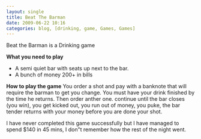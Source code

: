 ```yaml
---
layout: single
title: Beat The Barman
date: 2009-06-22 10:16
categories: blog, [drinking, game, Games, Games]
---
```

Beat the Barman is a Drinking game

<strong>What you need to play</strong>
<ul>
	<li>A semi quiet bar with seats up next to the bar.</li>
	<li>A bunch of money 200+ in bills</li>
</ul>
<strong>How to play the game</strong>
You order a shot and pay with a banknote that will require the barman to get you change. You must have your drink finished by the time he returns. Then order anther one. continue until the bar closes (you win), you get kicked out, you run out of money, you puke, the bar tender returns with your money before you are done your shot.

I have never completed this game successfully but I have managed to spend $140 in 45 mins, I don&quot;t remember how the rest of the night went.
